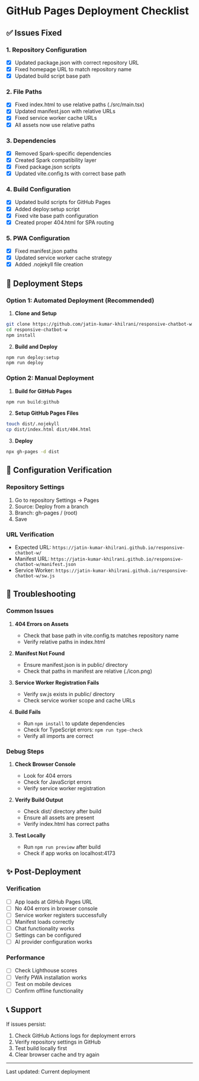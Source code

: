 # GitHub Pages Deployment Checklist

## ✅ Issues Fixed

### 1. Repository Configuration
- [x] Updated package.json with correct repository URL
- [x] Fixed homepage URL to match repository name
- [x] Updated build script base path

### 2. File Paths
- [x] Fixed index.html to use relative paths (./src/main.tsx)
- [x] Updated manifest.json with relative URLs
- [x] Fixed service worker cache URLs
- [x] All assets now use relative paths

### 3. Dependencies
- [x] Removed Spark-specific dependencies
- [x] Created Spark compatibility layer
- [x] Fixed package.json scripts
- [x] Updated vite.config.ts with correct base path

### 4. Build Configuration
- [x] Updated build scripts for GitHub Pages
- [x] Added deploy:setup script
- [x] Fixed vite base path configuration
- [x] Created proper 404.html for SPA routing

### 5. PWA Configuration
- [x] Fixed manifest.json paths
- [x] Updated service worker cache strategy
- [x] Added .nojekyll file creation

## 🚀 Deployment Steps

### Option 1: Automated Deployment (Recommended)

1. **Clone and Setup**
```bash
git clone https://github.com/jatin-kumar-khilrani/responsive-chatbot-w.git
cd responsive-chatbot-w
npm install
```

2. **Build and Deploy**
```bash
npm run deploy:setup
npm run deploy
```

### Option 2: Manual Deployment

1. **Build for GitHub Pages**
```bash
npm run build:github
```

2. **Setup GitHub Pages Files**
```bash
touch dist/.nojekyll
cp dist/index.html dist/404.html
```

3. **Deploy**
```bash
npx gh-pages -d dist
```

## 🔧 Configuration Verification

### Repository Settings
1. Go to repository Settings → Pages
2. Source: Deploy from a branch
3. Branch: gh-pages / (root)
4. Save

### URL Verification
- Expected URL: `https://jatin-kumar-khilrani.github.io/responsive-chatbot-w/`
- Manifest URL: `https://jatin-kumar-khilrani.github.io/responsive-chatbot-w/manifest.json`
- Service Worker: `https://jatin-kumar-khilrani.github.io/responsive-chatbot-w/sw.js`

## 🐛 Troubleshooting

### Common Issues

1. **404 Errors on Assets**
   - Check that base path in vite.config.ts matches repository name
   - Verify relative paths in index.html

2. **Manifest Not Found**
   - Ensure manifest.json is in public/ directory
   - Check that paths in manifest are relative (./icon.png)

3. **Service Worker Registration Fails**
   - Verify sw.js exists in public/ directory
   - Check service worker scope and cache URLs

4. **Build Fails**
   - Run `npm install` to update dependencies
   - Check for TypeScript errors: `npm run type-check`
   - Verify all imports are correct

### Debug Steps

1. **Check Browser Console**
   - Look for 404 errors
   - Check for JavaScript errors
   - Verify service worker registration

2. **Verify Build Output**
   - Check dist/ directory after build
   - Ensure all assets are present
   - Verify index.html has correct paths

3. **Test Locally**
   - Run `npm run preview` after build
   - Check if app works on localhost:4173

## ✨ Post-Deployment

### Verification
- [ ] App loads at GitHub Pages URL
- [ ] No 404 errors in browser console
- [ ] Service worker registers successfully
- [ ] Manifest loads correctly
- [ ] Chat functionality works
- [ ] Settings can be configured
- [ ] AI provider configuration works

### Performance
- [ ] Check Lighthouse scores
- [ ] Verify PWA installation works
- [ ] Test on mobile devices
- [ ] Confirm offline functionality

## 📞 Support

If issues persist:
1. Check GitHub Actions logs for deployment errors
2. Verify repository settings in GitHub
3. Test build locally first
4. Clear browser cache and try again

---

Last updated: Current deployment
